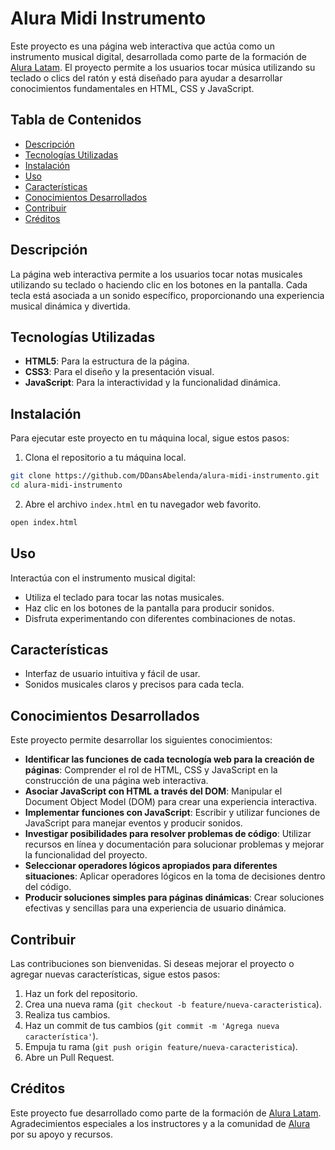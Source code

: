 # Alura Midi Instrumento

Este proyecto es una página web interactiva que actúa como un instrumento musical digital, desarrollada como parte de la formación de [Alura Latam](http://www.aluracursos.com/). El proyecto permite a los usuarios tocar música utilizando su teclado o clics del ratón y está diseñado para ayudar a desarrollar conocimientos fundamentales en HTML, CSS y JavaScript.

## Tabla de Contenidos

- [Descripción](#descripción)
- [Tecnologías Utilizadas](#tecnologías-utilizadas)
- [Instalación](#instalación)
- [Uso](#uso)
- [Características](#características)
- [Conocimientos Desarrollados](#conocimientos-desarrollados)
- [Contribuir](#contribuir)
- [Créditos](#créditos)

## Descripción

La página web interactiva permite a los usuarios tocar notas musicales utilizando su teclado o haciendo clic en los botones en la pantalla. Cada tecla está asociada a un sonido específico, proporcionando una experiencia musical dinámica y divertida.

## Tecnologías Utilizadas

- **HTML5**: Para la estructura de la página.
- **CSS3**: Para el diseño y la presentación visual.
- **JavaScript**: Para la interactividad y la funcionalidad dinámica.

## Instalación

Para ejecutar este proyecto en tu máquina local, sigue estos pasos:

1. Clona el repositorio a tu máquina local.

```bash
git clone https://github.com/DDansAbelenda/alura-midi-instrumento.git
cd alura-midi-instrumento
```

2. Abre el archivo `index.html` en tu navegador web favorito.

```bash
open index.html
```

## Uso

Interactúa con el instrumento musical digital:

- Utiliza el teclado para tocar las notas musicales.
- Haz clic en los botones de la pantalla para producir sonidos.
- Disfruta experimentando con diferentes combinaciones de notas.

## Características

- Interfaz de usuario intuitiva y fácil de usar.
- Sonidos musicales claros y precisos para cada tecla.

## Conocimientos Desarrollados

Este proyecto permite desarrollar los siguientes conocimientos:

- **Identificar las funciones de cada tecnología web para la creación de páginas**: Comprender el rol de HTML, CSS y JavaScript en la construcción de una página web interactiva.
- **Asociar JavaScript con HTML a través del DOM**: Manipular el Document Object Model (DOM) para crear una experiencia interactiva.
- **Implementar funciones con JavaScript**: Escribir y utilizar funciones de JavaScript para manejar eventos y producir sonidos.
- **Investigar posibilidades para resolver problemas de código**: Utilizar recursos en línea y documentación para solucionar problemas y mejorar la funcionalidad del proyecto.
- **Seleccionar operadores lógicos apropiados para diferentes situaciones**: Aplicar operadores lógicos en la toma de decisiones dentro del código.
- **Producir soluciones simples para páginas dinámicas**: Crear soluciones efectivas y sencillas para una experiencia de usuario dinámica.

## Contribuir

Las contribuciones son bienvenidas. Si deseas mejorar el proyecto o agregar nuevas características, sigue estos pasos:

1. Haz un fork del repositorio.
2. Crea una nueva rama (`git checkout -b feature/nueva-caracteristica`).
3. Realiza tus cambios.
4. Haz un commit de tus cambios (`git commit -m 'Agrega nueva característica'`).
5. Empuja tu rama (`git push origin feature/nueva-caracteristica`).
6. Abre un Pull Request.

## Créditos

Este proyecto fue desarrollado como parte de la formación de [Alura Latam](http://www.aluracursos.com/). Agradecimientos especiales a los instructores y a la comunidad de [Alura](http://www.aluracursos.com/) por su apoyo y recursos.

